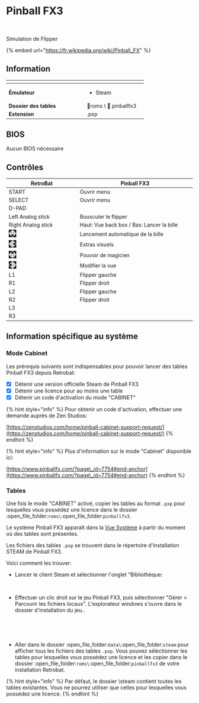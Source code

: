 # Pinball FX3

<div align="left">

<figure><img src="https://github.com/fabricecaruso/es-theme-carbon/blob/master/art/logos/pinballfx3.png?raw=true" alt=""><figcaption></figcaption></figure>

</div>

Simulation de Flipper

{% embed url="https://fr.wikipedia.org/wiki/Pinball_FX" %}

## Information

<table data-header-hidden><thead><tr><th width="197"></th><th></th><th data-hidden></th></tr></thead><tbody><tr><td><strong>Émulateur</strong></td><td><ul><li>Steam</li></ul></td><td></td></tr><tr><td><strong>Dossier des tables</strong></td><td><span data-gb-custom-inline data-tag="emoji" data-code="1f4c2">📂</span>roms \ <span data-gb-custom-inline data-tag="emoji" data-code="1f4c2">📂</span> pinballfx3</td><td></td></tr><tr><td><strong>Extension</strong></td><td>.pxp</td><td></td></tr></tbody></table>

## BIOS

Aucun BIOS nécessaire

## Contrôles

<table><thead><tr><th width="258">RetroBat</th><th width="443">Pinball FX3</th></tr></thead><tbody><tr><td>START</td><td>Ouvrir menu</td></tr><tr><td>SELECT</td><td>Ouvrir menu</td></tr><tr><td>D-PAD</td><td></td></tr><tr><td>Left Analog stick</td><td>Bousculer le flipper</td></tr><tr><td>Right Analog stick</td><td>Haut: Vue back box / Bas: Lancer la bille</td></tr><tr><td><img src="../../../.gitbook/assets/image (19).png" alt="A"></td><td>Lancement automatique de la bille</td></tr><tr><td><img src="../../../.gitbook/assets/image (6).png" alt="B"></td><td>Extras visuels</td></tr><tr><td><img src="../../../.gitbook/assets/image (34).png" alt="" data-size="original"></td><td>Pouvoir de magicien</td></tr><tr><td><img src="../../../.gitbook/assets/image (32).png" alt="" data-size="line"></td><td>Modifier la vue</td></tr><tr><td>L1</td><td>Flipper gauche</td></tr><tr><td>R1</td><td>Flipper droit</td></tr><tr><td>L2</td><td>Flipper gauche</td></tr><tr><td>R2</td><td>Flipper droit</td></tr><tr><td>L3</td><td></td></tr><tr><td>R3</td><td></td></tr></tbody></table>

## Information spécifique au système

### Mode Cabinet

Les prérequis suivants sont indispensables pour pouvoir lancer des tables Pinball FX3 depuis Retrobat:

* [x] Détenir une version officielle Steam de Pinball FX3
* [x] Détenir une licence pour au moins une table
* [x] Détenir un code d'activation du mode "CABINET"

{% hint style="info" %}
Pour obtenir un code d'activation, effectuer une demande auprès de Zen Studios:

[https://zenstudios.com/home/pinball-cabinet-support-request/](https://zenstudios.com/home/pinball-cabinet-support-request/)
{% endhint %}

{% hint style="info" %}
Plus d'information sur le mode "Cabinet" disponible ici:

[https://www.pinballfx.com/?page\_id=7754#end-anchor](https://www.pinballfx.com/?page\_id=7754#end-anchor)
{% endhint %}

### Tables

Une fois le mode "CABINET" activé, copier les tables au format `.pxp` pour lesquelles vous possédez une licence dans le dossier :open\_file\_folder:`roms\`:open\_file\_folder:`pinballfx3`.&#x20;

Le système Pinball FX3 apparaît dans la [Vue Système](../../../navigation/system-view-and-game-view.md#vue-systemes) à partir du moment où des tables sont présentes.

Les fichiers des tables `.pxp` se trouvent dans le répertoire d'installation STEAM de Pinball FX3.

Voici comment les trouver:&#x20;

* Lancer le client Steam et sélectionner l'onglet "Bibliothèque:

<div align="left">

<figure><img src="https://i.imgur.com/UNgNbly.png" alt=""><figcaption></figcaption></figure>

</div>

* Effectuer un clic droit sur le jeu Pinball FX3, puis sélectionner "Gérer > Parcourir les fichiers locaux". L'explorateur windows s'ouvre dans le dossier d'installation du jeu..

<div align="left">

<figure><img src="https://i.imgur.com/RN1bANJ.png" alt=""><figcaption></figcaption></figure>

</div>

<div align="left">

<figure><img src="https://files.gitbook.com/v0/b/gitbook-x-prod.appspot.com/o/spaces%2FexdzL60ZuqPLldz2AYta%2Fuploads%2FzG8RlVpQJDMY3bXtkHoL%2Fimage.png?alt=media&#x26;token=fc638d58-c6a5-42d9-bc17-d3c0f4fbe5ab" alt=""><figcaption></figcaption></figure>

</div>

* Aller dans le dossier :open\_file\_folder:`data\`:open\_file\_folder:`steam` pour afficher tous les fichiers des tables `.pxp`. Vous pouvez sélectionner les tables pour lesquelles vous possédez une licence et les copier dans le dossier :open\_file\_folder:`roms\`:open\_file\_folder:`pinballfx3` de votre installation Retrobat.

{% hint style="info" %}
Par défaut, le dossier \steam contient toutes les tables existantes. Vous ne pourrez utiliser que celles pour lesquelles vous possédez une licence.
{% endhint %}
